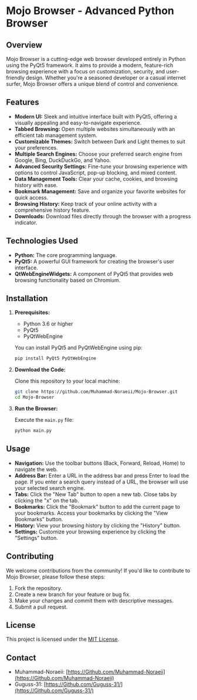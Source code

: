 
# Mojo Browser - Advanced Python Browser

## Overview

Mojo Browser is a cutting-edge web browser developed entirely in Python using the PyQt5 framework. It aims to provide a modern, feature-rich browsing experience with a focus on customization, security, and user-friendly design.  Whether you're a seasoned developer or a casual internet surfer, Mojo Browser offers a unique blend of control and convenience.

## Features

*   **Modern UI:**  Sleek and intuitive interface built with PyQt5, offering a visually appealing and easy-to-navigate experience.
*   **Tabbed Browsing:**  Open multiple websites simultaneously with an efficient tab management system.
*   **Customizable Themes:**  Switch between Dark and Light themes to suit your preferences.
*   **Multiple Search Engines:** Choose your preferred search engine from Google, Bing, DuckDuckGo, and Yahoo.
*   **Advanced Security Settings:**  Fine-tune your browsing experience with options to control JavaScript, pop-up blocking, and mixed content.
*   **Data Management Tools:**  Clear your cache, cookies, and browsing history with ease.
*   **Bookmark Management:**  Save and organize your favorite websites for quick access.
*   **Browsing History:**  Keep track of your online activity with a comprehensive history feature.
*   **Downloads:** Download files directly through the browser with a progress indicator.

## Technologies Used

*   **Python:** The core programming language.
*   **PyQt5:**  A powerful GUI framework for creating the browser's user interface.
*   **QtWebEngineWidgets:**  A component of PyQt5 that provides web browsing functionality based on Chromium.

## Installation

1.  **Prerequisites:**

    *   Python 3.6 or higher
    *   PyQt5
    *   PyQtWebEngine

    You can install PyQt5 and PyQtWebEngine using pip:

    ```bash
    pip install PyQt5 PyQtWebEngine
    ```

2.  **Download the Code:**

    Clone this repository to your local machine:

    ```bash
    git clone https://github.com/Muhammad-Noraeii/Mojo-Browser.git
    cd Mojo-Browser
    ```

3.  **Run the Browser:**

    Execute the `main.py` file:

    ```bash
    python main.py
    ```

## Usage

*   **Navigation:** Use the toolbar buttons (Back, Forward, Reload, Home) to navigate the web.
*   **Address Bar:**  Enter a URL in the address bar and press Enter to load the page.  If you enter a search query instead of a URL, the browser will use your selected search engine.
*   **Tabs:**  Click the "New Tab" button to open a new tab. Close tabs by clicking the "x" on the tab.
*   **Bookmarks:**  Click the "Bookmark" button to add the current page to your bookmarks. Access your bookmarks by clicking the "View Bookmarks" button.
*   **History:**  View your browsing history by clicking the "History" button.
*   **Settings:**  Customize your browsing experience by clicking the "Settings" button.

## Contributing

We welcome contributions from the community! If you'd like to contribute to Mojo Browser, please follow these steps:

1.  Fork the repository.
2.  Create a new branch for your feature or bug fix.
3.  Make your changes and commit them with descriptive messages.
4.  Submit a pull request.

## License

This project is licensed under the [MIT License](LICENSE).  

## Contact

*   Muhammad-Noraeii:  [https://Github.com/Muhammad-Noraeii](https://Github.com/Muhammad-Noraeii)
*   Guguss-31: [https://Github.com/Guguss-31/](https://Github.com/Guguss-31/)
